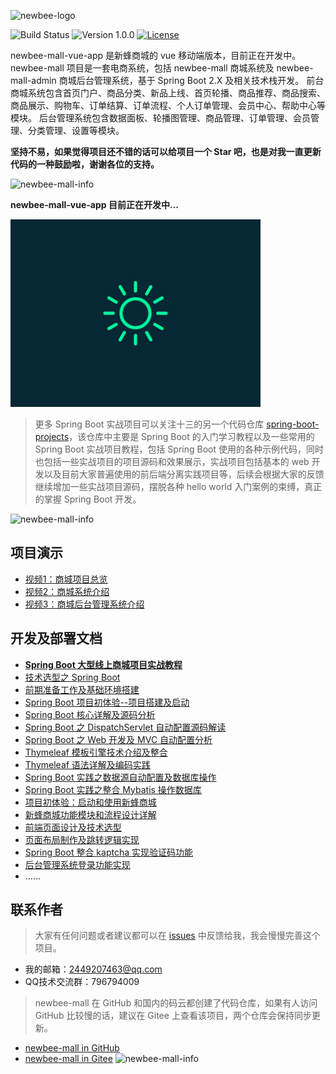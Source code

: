 ![newbee-logo](https://images.gitee.com/uploads/images/2019/1106/173406_af00738b_5249807.png)

![Build Status](https://img.shields.io/badge/build-passing-green.svg)
![Version 1.0.0](https://img.shields.io/badge/version-vue-yellow.svg)
[![License](https://img.shields.io/badge/license-MIT-blue.svg)](https://github.com/newbee-ltd/newbee-mall/blob/master/LICENSE)

newbee-mall-vue-app 是新蜂商城的 vue 移动端版本，目前正在开发中。newbee-mall 项目是一套电商系统，包括 newbee-mall 商城系统及 newbee-mall-admin 商城后台管理系统，基于 Spring Boot 2.X 及相关技术栈开发。 前台商城系统包含首页门户、商品分类、新品上线、首页轮播、商品推荐、商品搜索、商品展示、购物车、订单结算、订单流程、个人订单管理、会员中心、帮助中心等模块。 后台管理系统包含数据面板、轮播图管理、商品管理、订单管理、会员管理、分类管理、设置等模块。

**坚持不易，如果觉得项目还不错的话可以给项目一个 Star 吧，也是对我一直更新代码的一种鼓励啦，谢谢各位的支持。**

![newbee-mall-info](https://images.gitee.com/uploads/images/2019/1106/173406_b467c1c8_5249807.png)

**newbee-mall-vue-app 目前正在开发中...**

![dev](dev.gif)

> 更多 Spring Boot 实战项目可以关注十三的另一个代码仓库 [spring-boot-projects](https://github.com/ZHENFENG13/spring-boot-projects)，该仓库中主要是 Spring Boot 的入门学习教程以及一些常用的 Spring Boot 实战项目教程，包括 Spring Boot 使用的各种示例代码，同时也包括一些实战项目的项目源码和效果展示，实战项目包括基本的 web 开发以及目前大家普遍使用的前后端分离实践项目等，后续会根据大家的反馈继续增加一些实战项目源码，摆脱各种 hello world 入门案例的束缚，真正的掌握 Spring Boot 开发。

![newbee-mall-info](https://images.gitee.com/uploads/images/2019/1106/173406_bcec7fb7_5249807.png)

## 项目演示

- [视频1：商城项目总览](https://edu.csdn.net/course/play/26258/326466)
- [视频2：商城系统介绍](https://edu.csdn.net/course/play/26258/326467)
- [视频3：商城后台管理系统介绍](https://edu.csdn.net/course/play/26258/328801)

## 开发及部署文档

- [**Spring Boot 大型线上商城项目实战教程**](https://juejin.im/book/5da2f9d4f265da5b81794d48)
- [技术选型之 Spring Boot](https://juejin.im/book/5da2f9d4f265da5b81794d48)
- [前期准备工作及基础环境搭建](https://juejin.im/book/5da2f9d4f265da5b81794d48)
- [Spring Boot 项目初体验--项目搭建及启动](https://juejin.im/book/5da2f9d4f265da5b81794d48)
- [Spring Boot 核心详解及源码分析](https://juejin.im/book/5da2f9d4f265da5b81794d48)
- [Spring Boot 之 DispatchServlet 自动配置源码解读](https://juejin.im/book/5da2f9d4f265da5b81794d48)
- [Spring Boot 之 Web 开发及 MVC 自动配置分析](https://juejin.im/book/5da2f9d4f265da5b81794d48)
- [Thymeleaf 模板引擎技术介绍及整合](https://juejin.im/book/5da2f9d4f265da5b81794d48)
- [Thymeleaf 语法详解及编码实践](https://juejin.im/book/5da2f9d4f265da5b81794d48)
- [Spring Boot 实践之数据源自动配置及数据库操作](https://juejin.im/book/5da2f9d4f265da5b81794d48)
- [Spring Boot 实践之整合 Mybatis 操作数据库](https://juejin.im/book/5da2f9d4f265da5b81794d48)
- [项目初体验：启动和使用新蜂商城](https://juejin.im/book/5da2f9d4f265da5b81794d48)
- [新蜂商城功能模块和流程设计详解](https://juejin.im/book/5da2f9d4f265da5b81794d48)
- [前端页面设计及技术选型](https://juejin.im/book/5da2f9d4f265da5b81794d48)
- [页面布局制作及跳转逻辑实现](https://juejin.im/book/5da2f9d4f265da5b81794d48)
- [Spring Boot 整合 kaptcha 实现验证码功能](https://juejin.im/book/5da2f9d4f265da5b81794d48)
- [后台管理系统登录功能实现](https://juejin.im/book/5da2f9d4f265da5b81794d48)
- ......

## 联系作者

> 大家有任何问题或者建议都可以在 [issues](https://gitee.com/newbee-ltd/newbee-mall/issues) 中反馈给我，我会慢慢完善这个项目。

- 我的邮箱：2449207463@qq.com
- QQ技术交流群：796794009

> newbee-mall 在 GitHub 和国内的码云都创建了代码仓库，如果有人访问 GitHub 比较慢的话，建议在 Gitee 上查看该项目，两个仓库会保持同步更新。

- [newbee-mall in GitHub](https://github.com/newbee-ltd/newbee-mall)
- [newbee-mall in Gitee](https://gitee.com/newbee-ltd/newbee-mall)
![newbee-mall-info](https://images.gitee.com/uploads/images/2019/1106/173406_5d7ace62_5249807.png)

